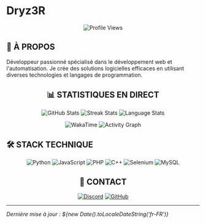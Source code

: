 # Dryz3R

<div align="center">

![Profile Views](https://komarev.com/ghpvc/?username=Dryz3R&style=for-the-badge&label=PROFILE+VIEWS&color=000000&labelColor=000000)

</div>

## 🚀 À PROPOS

Développeur passionné spécialisé dans le développement web et l'automatisation. Je crée des solutions logicielles efficaces en utilisant diverses technologies et langages de programmation.

<div align="center">

## 📊 STATISTIQUES EN DIRECT

![GitHub Stats](https://github-readme-stats.vercel.app/api?username=Dryz3R&show_icons=true&theme=dark&hide_border=true&bg_color=000000&title_color=ffffff&text_color=ffffff&icon_color=ffffff&include_all_commits=true&count_private=true)
![Streak Stats](https://github-readme-streak-stats.herokuapp.com/?user=Dryz3R&theme=dark&background=000000&hide_border=true&ring=ffffff&fire=ffffff&currStreakLabel=ffffff)
![Language Stats](https://github-readme-stats.vercel.app/api/top-langs/?username=Dryz3R&layout=compact&theme=dark&hide_border=true&bg_color=000000&title_color=ffffff&text_color=ffffff&count_private=true)

![WakaTime](https://github-readme-stats.vercel.app/api/wakatime?username=Dryz3R&theme=dark&bg_color=000000&title_color=ffffff&text_color=ffffff&hide_border=true)
![Activity Graph](https://github-readme-activity-graph.vercel.app/graph?username=Dryz3R&theme=dark&bg_color=000000&color=ffffff&line=ffffff&point=ffffff&area=true&hide_border=true&area_color=000000)

</div>

## 🛠 STACK TECHNIQUE

<div align="center">

![Python](https://img.shields.io/badge/Python-3776AB?style=for-the-badge&logo=python&logoColor=white)
![JavaScript](https://img.shields.io/badge/JavaScript-F7DF1E?style=for-the-badge&logo=javascript&logoColor=black)
![PHP](https://img.shields.io/badge/PHP-777BB4?style=for-the-badge&logo=php&logoColor=white)
![C++](https://img.shields.io/badge/C++-00599C?style=for-the-badge&logo=c%2B%2B&logoColor=white)
![Selenium](https://img.shields.io/badge/Selenium-43B02A?style=for-the-badge&logo=selenium&logoColor=white)
![MySQL](https://img.shields.io/badge/MySQL-4479A1?style=for-the-badge&logo=mysql&logoColor=white)

</div>

<div align="center">

## 🔗 CONTACT

[![Discord](https://img.shields.io/badge/Discord-5865F2?style=for-the-badge&logo=discord&logoColor=white)](https://discord.gg/snaDSfj6)
[![GitHub](https://img.shields.io/badge/GitHub-000000?style=for-the-badge&logo=github&logoColor=white)](https://github.com/Dryz3R)

</div>

---

*Dernière mise à jour : ${new Date().toLocaleDateString('fr-FR')}*
